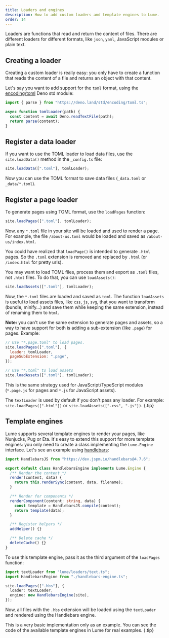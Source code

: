 ```yaml
---
title: Loaders and engines
description: How to add custom loaders and template engines to Lume.
order: 14
---
```


Loaders are functions that read and return the content of files. There are
different loaders for different formats, like `json`, `yaml`, JavaScript modules
or plain text.

## Creating a loader

Creating a custom loader is really easy: you only have to create a function that
reads the content of a file and returns an object with that content.

Let's say you want to add support for the `toml` format, using the
[encoding/toml](https://deno.land/std/encoding#toml) Deno std module:

```js
import { parse } from "https://deno.land/std/encoding/toml.ts";

async function tomlLoader(path) {
  const content = await Deno.readTextFile(path);
  return parse(content);
}
```

## Register a data loader

If you want to use the TOML loader to load data files, use the `site.loadData()`
method in the `_config.ts` file:

```js
site.loadData([".toml"], tomlLoader);
```

Now you can use the TOML format to save data files (`_data.toml` or
`_data/*.toml`).

## Register a page loader

To generate pages using TOML format, use the `loadPages` function:

```js
site.loadPages([".toml"], tomlLoader);
```

Now, any `*.toml` file in your site will be loaded and used to render a page.
For example, the file `/about-us.toml` would be loaded and saved as
`/about-us/index.html`.

You could have realized that `loadPage()` is intended to generate `.html` pages.
So the `.toml` extension is removed and replaced by `.html` (or `/index.html`
for pretty urls).

You may want to load TOML files, process them and export as `.toml` files, not
`.html` files. To do that, you can use `loadAssets()`:

```js
site.loadAssets([".toml"], tomlLoader);
```

Now, the `*.toml` files are loaded and saved as `toml`. The function
`loadAssets` is useful to load assets files, like `css`, `js`, `svg`, that you
want to transform (bundle, minify...) and save them while keeping the same
extension, instead of renaming them to `html`.

**Note:** you can't use the same extension to generate pages and assets, so a
way to have support for both is adding a sub-extension (like `.page`) for pages.
Example:

```js
// Use "*.page.toml" to load pages.
site.loadPages([".toml"], {
  loader: tomlLoader,
  pageSubExtension: ".page",
});

// Use "*.toml" to load assets
site.loadAssets([".toml"], tomlLoader);
```

This is the same strategy used for JavaScript/TypeScript modules (`*.page.js`
for pages and `*.js` for JavaScript assets).

The `textLoader` is used by default if you don't pass any loader. For example:
`site.loadPages([".html"])` or `site.loadAssets([".css", ".js"])`. {.tip}

## Template engines

Lume supports several template engines to render your pages, like Nunjucks, Pug
or Eta. It's easy to extend this support for more template engines: you only
need to create a class implementing the `Lume.Engine` interface. Let's see an
example using [handlebars](https://github.com/handlebars-lang/handlebars.js):

```ts
import HandlebarsJS from "https://dev.jspm.io/handlebars@4.7.6";

export default class HandlebarsEngine implements Lume.Engine {
  /** Render the content */
  render(content, data) {
    return this.renderSync(content, data, filename);
  }

  /** Render for components */
  renderComponent(content: string, data) {
    const template = HandlebarsJS.compile(content);
    return template(data);
  }

  /** Register helpers */
  addHelper() {}

  /** Delete cache */
  deleteCache() {}
}
```

To use this template engine, pass it as the third argument of the `loadPages`
function:

```ts
import textLoader from "lume/loaders/text.ts";
import HandlebarsEngine from "./handlebars-engine.ts";

site.loadPages([".hbs"], {
  loader: textLoader,
  engine: new HandlebarsEngine(site),
});
```

Now, all files with the `.hbs` extension will be loaded using the `textLoader`
and rendered using the Handlebars engine.

This is a very basic implementation only as an example. You can see the code of
the available template engines in Lume for real examples. {.tip}
